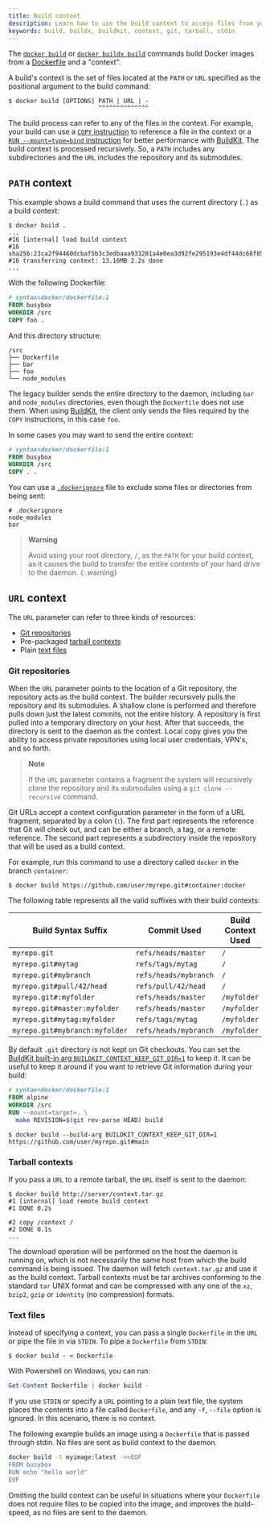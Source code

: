 ```yaml
---
title: Build context
description: Learn how to use the build context to access files from your Dockerfile
keywords: build, buildx, buildkit, context, git, tarball, stdin
---
```


The [`docker build`](../../engine/reference/commandline/build.md) or
[`docker buildx build`](../../engine/reference/commandline/buildx_build.md)
commands build Docker images from a [Dockerfile](../../engine/reference/builder.md)
and a "context".

A build's context is the set of files located at the `PATH` or `URL` specified
as the positional argument to the build command:

```console
$ docker build [OPTIONS] PATH | URL | -
                         ^^^^^^^^^^^^^^
```

The build process can refer to any of the files in the context. For example,
your build can use a [`COPY` instruction](../../engine/reference/builder.md#copy)
to reference a file in the context or a [`RUN --mount=type=bind` instruction](../../engine/reference/builder.md#run---mounttypebind)
for better performance with [BuildKit](../buildkit/index.md). The build context
is processed recursively. So, a `PATH` includes any subdirectories and the
`URL` includes the repository and its submodules.

## `PATH` context

This example shows a build command that uses the current directory (`.`) as a
build context:

```console
$ docker build .
...
#16 [internal] load build context
#16 sha256:23ca2f94460dcbaf5b3c3edbaaa933281a4e0ea3d92fe295193e4df44dc68f85
#16 transferring context: 13.16MB 2.2s done
...
```

With the following Dockerfile:

```dockerfile
# syntax=docker/dockerfile:1
FROM busybox
WORKDIR /src
COPY foo .
```

And this directory structure:

```
/src
├── Dockerfile
├── bar
├── foo
└── node_modules
```

The legacy builder sends the entire directory to the daemon, including `bar`
and `node_modules` directories, even though the `Dockerfile` does not use
them. When using [BuildKit](../buildkit/index.md), the client only sends the
files required by the `COPY` instructions, in this case `foo`.

In some cases you may want to send the entire context:

```dockerfile
# syntax=docker/dockerfile:1
FROM busybox
WORKDIR /src
COPY . .
```

You can use a [`.dockerignore`](../../engine/reference/builder.md#dockerignore-file)
file to exclude some files or directories from being sent:

```gitignore
# .dockerignore
node_modules
bar
```

> **Warning**
>
> Avoid using your root directory, `/`, as the `PATH` for your build context,
> as it causes the build to transfer the entire contents of your hard drive to
> the daemon.
{:.warning}

## `URL` context

The `URL` parameter can refer to three kinds of resources:
* [Git repositories](#git-repositories)
* Pre-packaged [tarball contexts](#tarball-contexts)
* Plain [text files](#text-files)

### Git repositories

When the `URL` parameter points to the location of a Git repository, the
repository acts as the build context. The builder recursively pulls the
repository and its submodules. A shallow clone is performed and therefore pulls
down just the latest commits, not the entire history. A repository is first
pulled into a temporary directory on your host. After that succeeds, the
directory is sent to the daemon as the context. Local copy gives you the ability
to access private repositories using local user credentials, VPN's, and so forth.

> **Note**
>
> If the `URL` parameter contains a fragment the system will recursively clone
> the repository and its submodules using a `git clone --recursive` command.

Git URLs accept a context configuration parameter in the form of a URL fragment,
separated by a colon (`:`). The first part represents the reference that Git
will check out, and can be either a branch, a tag, or a remote reference. The
second part represents a subdirectory inside the repository that will be used
as a build context.

For example, run this command to use a directory called `docker` in the branch
`container`:

```console
$ docker build https://github.com/user/myrepo.git#container:docker
```

The following table represents all the valid suffixes with their build
contexts:

| Build Syntax Suffix            | Commit Used           | Build Context Used |
|--------------------------------|-----------------------|--------------------|
| `myrepo.git`                   | `refs/heads/master`   | `/`                |
| `myrepo.git#mytag`             | `refs/tags/mytag`     | `/`                |
| `myrepo.git#mybranch`          | `refs/heads/mybranch` | `/`                |
| `myrepo.git#pull/42/head`      | `refs/pull/42/head`   | `/`                |
| `myrepo.git#:myfolder`         | `refs/heads/master`   | `/myfolder`        |
| `myrepo.git#master:myfolder`   | `refs/heads/master`   | `/myfolder`        |
| `myrepo.git#mytag:myfolder`    | `refs/tags/mytag`     | `/myfolder`        |
| `myrepo.git#mybranch:myfolder` | `refs/heads/mybranch` | `/myfolder`        |

By default `.git` directory is not kept on Git checkouts. You can set the
[BuildKit built-in arg `BUILDKIT_CONTEXT_KEEP_GIT_DIR=1`](../../engine/reference/builder.md#buildkit-built-in-build-args)
to keep it. It can be useful to keep it around if you want to retrieve Git
information during your build:

```dockerfile
# syntax=docker/dockerfile:1
FROM alpine
WORKDIR /src
RUN --mount=target=. \
  make REVISION=$(git rev-parse HEAD) build
```

```console
$ docker build --build-arg BUILDKIT_CONTEXT_KEEP_GIT_DIR=1 https://github.com/user/myrepo.git#main
```

### Tarball contexts

If you pass a `URL` to a remote tarball, the `URL` itself is sent to the daemon:

```console
$ docker build http://server/context.tar.gz
#1 [internal] load remote build context
#1 DONE 0.2s

#2 copy /context /
#2 DONE 0.1s
...
```

The download operation will be performed on the host the daemon is running on,
which is not necessarily the same host from which the build command is being
issued. The daemon will fetch `context.tar.gz` and use it as the build context.
Tarball contexts must be tar archives conforming to the standard `tar` UNIX
format and can be compressed with any one of the `xz`, `bzip2`, `gzip` or
`identity` (no compression) formats.

### Text files

Instead of specifying a context, you can pass a single `Dockerfile` in the
`URL` or pipe the file in via `STDIN`. To pipe a `Dockerfile` from `STDIN`:

```console
$ docker build - < Dockerfile
```

With Powershell on Windows, you can run:

```powershell
Get-Content Dockerfile | docker build -
```

If you use `STDIN` or specify a `URL` pointing to a plain text file, the system
places the contents into a file called `Dockerfile`, and any `-f`, `--file`
option is ignored. In this scenario, there is no context.

The following example builds an image using a `Dockerfile` that is passed
through stdin. No files are sent as build context to the daemon.

```bash
docker build -t myimage:latest -<<EOF
FROM busybox
RUN echo "hello world"
EOF
```

Omitting the build context can be useful in situations where your `Dockerfile`
does not require files to be copied into the image, and improves the build-speed,
as no files are sent to the daemon.
